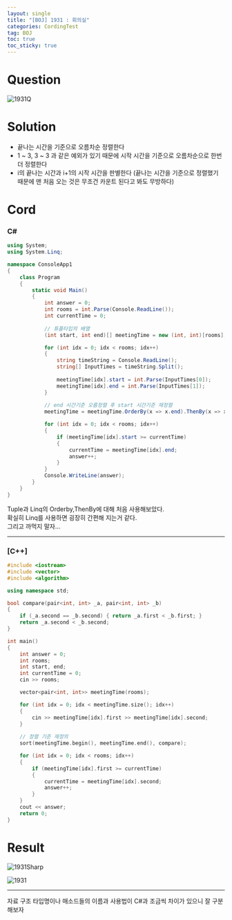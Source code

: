 ```yaml
---
layout: single
title: "[BOJ] 1931 : 회의실"
categories: CordingTest
tag: BOJ
toc: true
toc_sticky: true
---
```


# Question
![1931Q](https://user-images.githubusercontent.com/97664446/169690152-5bf43809-3856-41bd-8923-6a456c091eee.PNG)

# Solution
- 끝나는 시간을 기준으로 오름차순 정렬한다
- 1 ~ 3, 3 ~ 3 과 같은 예외가 있기 때문에 시작 시간을 기준으로 오름차순으로 한번더 정렬한다
- i의 끝나는 시간과  i+1의 시작 시간을 판별한다
(끝나는 시간을 기준으로 정렬했기 때문에 맨 처음 오는 것은 무조건 카운트 된다고 봐도 무방하다)

# Cord
### C#
```c#
using System;
using System.Linq;

namespace ConsoleApp1
{
    class Program
    {
        static void Main()
        {
            int answer = 0;
            int rooms = int.Parse(Console.ReadLine());  
            int currentTime = 0;
			
            // 튜플타입의 배열
            (int start, int end)[] meetingTime = new (int, int)[rooms];

            for (int idx = 0; idx < rooms; idx++)
            {
                string timeString = Console.ReadLine();
                string[] InputTimes = timeString.Split();
                
                meetingTime[idx].start = int.Parse(InputTimes[0]);
                meetingTime[idx].end = int.Parse(InputTimes[1]);
            }
            
			// end 시간기준 오름정렬 후 start 시간기준 재정렬  
            meetingTime = meetingTime.OrderBy(x => x.end).ThenBy(x => x.start).ToArray();

            for (int idx = 0; idx < rooms; idx++)
            {
                if (meetingTime[idx].start >= currentTime)
                {
                    currentTime = meetingTime[idx].end;
                    answer++;
                }
            }
            Console.WriteLine(answer);
        }
    }
}
```

Tuple과 Linq의 Orderby,ThenBy에 대해 처음 사용해보았다. <br>
확실히 Linq를 사용하면 굉장히 간편해 지는거 같다. <br>
그리고 까먹지 말자... 

***

### [C++]

```c++
#include <iostream>
#include <vector>
#include <algorithm>

using namespace std;

bool compare(pair<int, int> _a, pair<int, int> _b)
{
    if (_a.second == _b.second) { return _a.first < _b.first; }
    return _a.second < _b.second;
}

int main()
{
    int answer = 0;
    int rooms;
    int start, end;
    int currentTime = 0;
    cin >> rooms;

    vector<pair<int, int>> meetingTime(rooms);

    for (int idx = 0; idx < meetingTime.size(); idx++)
    {
        cin >> meetingTime[idx].first >> meetingTime[idx].second;
    }
    
    // 정렬 기준 재정의
    sort(meetingTime.begin(), meetingTime.end(), compare);

    for (int idx = 0; idx < rooms; idx++)
    {
        if (meetingTime[idx].first >= currentTime)
        {
            currentTime = meetingTime[idx].second;
            answer++;
        }
    }
    cout << answer;
    return 0;
}
```
# Result
![1931Sharp](https://user-images.githubusercontent.com/97664446/168411981-2ba451d6-31a0-4a56-8fea-0db59f05c72b.png)

![1931](https://user-images.githubusercontent.com/97664446/168411980-679c65d6-e4ed-45e8-b4e0-0fab4c052eb7.PNG)

***

자료 구조 타입명이나 매소드들의 이름과 사용법이 C#과 조금씩 차이가 있으니 잘 구분해보자